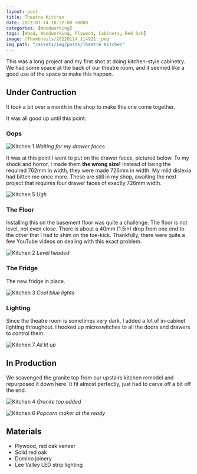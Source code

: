 ```yaml
---
layout: post
title: Theatre Kitchen
date: 2022-01-14 18:32:00 +0800
categories: [Woodworking]
tags: [Wood, Woodworking, Plywood, Cabinets, Red Oak]
image: /Thumbnails/20220114_114921.jpeg
img_path: "/assets/img/posts/Theatre Kitchen"
---
```


This was a long project and my first shot at doing kitchen-style cabinetry.  We had some space at the back of our theatre room, and it seemed like a good use of the space to make this happen.  

## Under Contruction

It took a bit over a month in the shop to make this one come together.  

It was all good up until this point.

### Oops

![Kitchen 1][Kitchen 1]
_Waiting for my drawer faces_

It was at this point I went to put on the drawer faces, pictured below.  To my shock and horror, I made them **the wrong size!** Instead of being the required 762mm in width, they were made 726mm in width.  My mild dislexia had bitten me once more.  These are still in my shop, awaiting the next project that requires four drawer faces of exactly 726mm width.

![Kitchen 5][Kitchen 5]
_Ugh_

### The Floor

Installing this on the basement floor was quite a challenge.  The floor is not level, not even close.  There is about a 40mm (1.5in) drop from one end to the other that I had to shim on the toe-kick.  Thankfully, there were quite a few YouTube videos on dealing with this exact problem.

![Kitchen 2][Kitchen 2]
_Level headed_

### The Fridge

The new fridge in place.

![Kitchen 3][Kitchen 3]
_Cool blue lights_

### Lighting

Since the theatre room is sometimes very dark, I added a lot of in-cabinet lighting throughout.  I hooked up microswitches to all the doors and drawers to control them.

![Kitchen 7][Kitchen 7]
_All lit up_

## In Production

We scavenged the granite top from our upstairs kitchen remodel and repurposed it down here.  It fit almost perfectly, just had to carve off a bit off the end.

![Kitchen 4][Kitchen 4]
_Granite top added_

![Kitchen 6][Kitchen 6]
_Popcorn maker at the ready_

## Materials

- Plywood, red oak veneer
- Solid red oak
- Domino joinery
- Lee Valley LED strip lighting
  
[Kitchen 1]: 20220114_114921.jpeg
[Kitchen 2]: 20220123_191254.jpeg
[Kitchen 3]: 20220131_222101.jpeg
[Kitchen 4]: IMG_0541.jpeg
[Kitchen 5]: IMG_0542.jpeg
[Kitchen 6]: IMG_0540.jpeg
[Kitchen 7]: IMG_0154.jpeg
